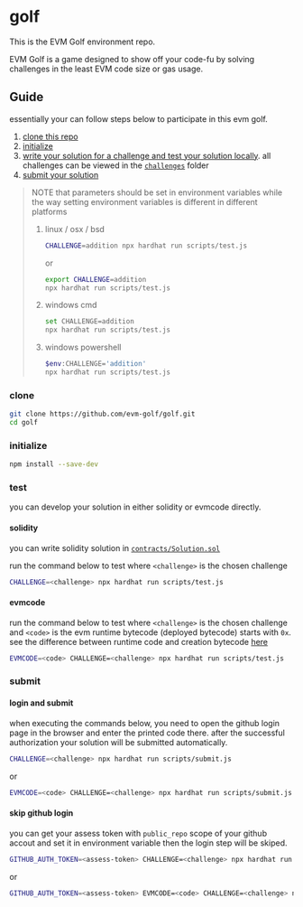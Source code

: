 # golf

This is the EVM Golf environment repo.

EVM Golf is a game designed to show off your code-fu by solving challenges in the least EVM code size or gas usage.

## Guide

essentially your can follow steps below to participate in this evm golf.

1. [clone this repo](#clone)
1. [initialize](#initialize)
1. [write your solution for a challenge and test your solution locally](#test). all challenges can be viewed in the [`challenges`](challenges) folder
1. [submit your solution](#submit)

> NOTE that parameters should be set in environment variables while the way setting environment variables is different in different platforms
> 
> 1. linux / osx / bsd
> 
>     ```sh
>     CHALLENGE=addition npx hardhat run scripts/test.js
>     ```
> 
>     or
> 
>     ```sh
>     export CHALLENGE=addition
>     npx hardhat run scripts/test.js
>     ```
> 
> 1. windows cmd
> 
>     ```sh
>     set CHALLENGE=addition
>     npx hardhat run scripts/test.js
>     ```
> 
> 1. windows powershell
> 
>     ```sh
>     $env:CHALLENGE='addition'
>     npx hardhat run scripts/test.js
>     ```

### clone

```sh
git clone https://github.com/evm-golf/golf.git
cd golf
```

### initialize

```sh
npm install --save-dev
```

### test

you can develop your solution in either solidity or evmcode directly.

#### solidity

you can write solidity solution in [`contracts/Solution.sol`](contracts/Solution.sol)

run the command below to test where `<challenge>` is the chosen challenge

```sh
CHALLENGE=<challenge> npx hardhat run scripts/test.js
```

#### evmcode

run the command below to test where `<challenge>` is the chosen challenge and `<code>` is the evm runtime bytecode (deployed bytecode) starts with `0x`. see the difference between runtime code and creation bytecode [here](https://medium.com/authereum/bytecode-and-init-code-and-runtime-code-oh-my-7bcd89065904)

```sh
EVMCODE=<code> CHALLENGE=<challenge> npx hardhat run scripts/test.js
```

### submit

#### login and submit

when executing the commands below, you need to open the github login page in the browser and enter the printed code there. after the successful authorization your solution will be submitted automatically.

```sh
CHALLENGE=<challenge> npx hardhat run scripts/submit.js
```

or

```sh
EVMCODE=<code> CHALLENGE=<challenge> npx hardhat run scripts/submit.js
```

#### skip github login

you can get your assess token with `public_repo` scope of your github accout and set it in environment variable then the login step will be skiped.

```sh
GITHUB_AUTH_TOKEN=<assess-token> CHALLENGE=<challenge> npx hardhat run scripts/submit.js
```

or

```sh
GITHUB_AUTH_TOKEN=<assess-token> EVMCODE=<code> CHALLENGE=<challenge> npx hardhat run scripts/submit.js
```
